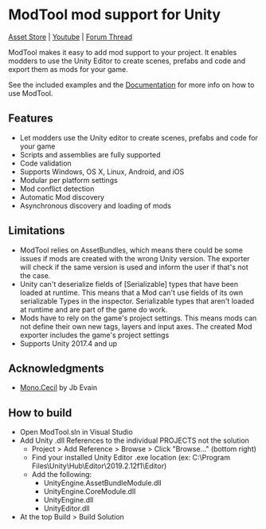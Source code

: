 # ModTool mod support for Unity

<a href="http://u3d.as/Diq">Asset Store</a>  | <a href="https://www.youtube.com/watch?v=9w_WlBPtclg">Youtube</a> | <a href="https://forum.unity3d.com/threads/modtool-mod-support-for-unity.442185/">Forum Thread</a>

ModTool makes it easy to add mod support to your project. It enables modders to use the Unity Editor to create scenes, prefabs and code and export them as mods for your game.

See the included examples and the [Documentation](http://hellomeow.net/modtool/documentation) for more info on how to use ModTool.

## Features

- Let modders use the Unity editor to create scenes, prefabs and code for your game
- Scripts and assemblies are fully supported
- Code validation
- Supports Windows, OS X, Linux, Android, and iOS
- Modular per platform settings
- Mod conflict detection
- Automatic Mod discovery
- Asynchronous discovery and loading of mods

## Limitations

- ModTool relies on AssetBundles, which means there could be some issues if mods are created with the wrong Unity version. The exporter will check if the same version is used and inform the user if that's not the case.
- Unity can't deserialize fields of \[Serializable\] types that have been loaded at runtime. This means that a Mod can't use fields of its own serializable Types in the inspector. Serializable types that aren't loaded at runtime and are part of the game do work.
- Mods have to rely on the game's project settings. This means mods can not define their own new tags, layers and input axes. The created Mod exporter includes the game's project settings
- Supports Unity 2017.4 and up

## Acknowledgments

- [Mono.Cecil](https://github.com/jbevain/cecil) by Jb Evain

## How to build

- Open ModTool.sln in Visual Studio
- Add Unity .dll References to the individual PROJECTS not the solution
  - Project > Add Reference > Browse > Click "Browse..." (bottom right) 
  - Find your installed Unity Editor .exe location (ex: C:\Program Files\Unity\Hub\Editor\2019.2.12f1\Editor\)
  - Add the following:
    - UnityEngine.AssetBundleModule.dll
    - UnityEngine.CoreModule.dll
    - UnityEngine.dll
    - UnityEditor.dll
- At the top Build > Build Solution
